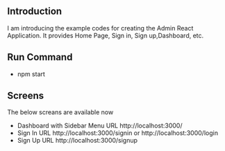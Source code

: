 ## Introduction
I am introducing the example codes for creating the Admin React Application. It provides Home Page, Sign in, Sign up,Dashboard, etc.

## Run Command

* npm start


## Screens
The below screans are available now
* Dashboard with Sidebar Menu URL http://localhost:3000/
* Sign In URL http://localhost:3000/signin or http://localhost:3000/login
* Sign Up URL http://localhost:3000/signup



